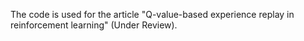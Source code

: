 The code is used for the article "Q-value-based experience replay in reinforcement learning" (Under Review).
